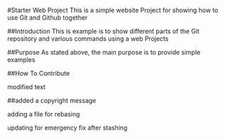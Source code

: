 #Starter Web Project
This is a simple website Project for showing how to use Git and Github together

##Introduction
This is example is to show different parts of the Git repository and various commands using a web Projects

##Purpose
As stated above, the main purpose is to provide simple examples

##How To Contribute


modified text

##added a copyright message

adding a file for rebasing


updating for emergency fix after stashing